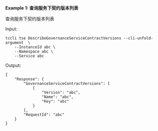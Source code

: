 **Example 1: 查询服务下契约版本列表**

查询服务下契约版本列表

Input: 

```
tccli tse DescribeGovernanceServiceContractVersions --cli-unfold-argument  \
    --InstanceId abc \
    --Namespace abc \
    --Service abc
```

Output: 
```
{
    "Response": {
        "GovernanceServiceContractVersions": [
            {
                "Version": "abc",
                "Name": "abc",
                "Key": "abc"
            }
        ],
        "RequestId": "abc"
    }
}
```

